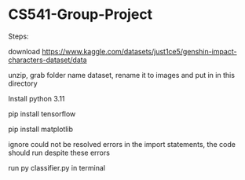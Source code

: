 # CS541-Group-Project

Steps:

download https://www.kaggle.com/datasets/just1ce5/genshin-impact-characters-dataset/data

unzip, grab folder name dataset, rename it to images and put in in this directory

Install python 3.11

pip install tensorflow

pip install matplotlib

ignore  could not be resolved errors in the import statements, the code should run despite these errors

run py classifier.py in terminal
